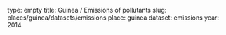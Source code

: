 type: empty
title: Guinea / Emissions of pollutants
slug: places/guinea/datasets/emissions
place: guinea
dataset: emissions
year: 2014
